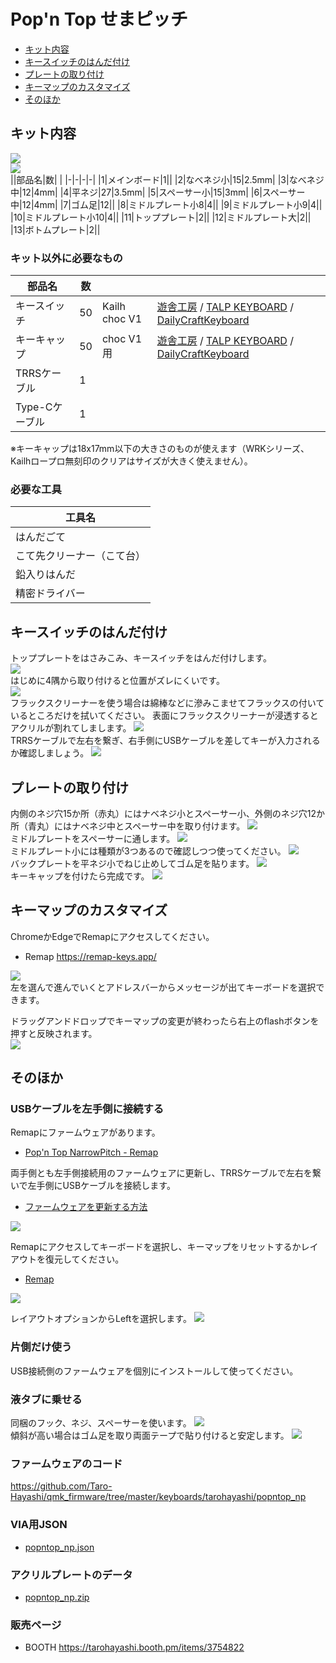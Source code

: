 # Pop'n Top せまピッチ
- [キット内容](#キット内容)
- [キースイッチのはんだ付け](#キースイッチのはんだ付け)
- [プレートの取り付け](#プレートの取り付け)
- [キーマップのカスタマイズ](#キーマップのカスタマイズ)
- [そのほか](#そのほか)

## キット内容
![](img/IMG_6826.jpg)  
![](img/IMG_6830.jpg)  
||部品名|数| |
|-|-|-|-|
|1|メインボード|1||
|2|なべネジ小|15|2.5mm|
|3|なべネジ中|12|4mm|
|4|平ネジ|27|3.5mm|
|5|スペーサー小|15|3mm|
|6|スペーサー中|12|4mm|
|7|ゴム足|12||
|8|ミドルプレート小8|4||
|9|ミドルプレート小9|4||
|10|ミドルプレート小10|4||
|11|トッププレート|2||
|12|ミドルプレート大|2||
|13|ボトムプレート|2||

### キット以外に必要なもの
|部品名|数|||
|-|-|-|-|
|キースイッチ|50|Kailh choc V1|[遊舎工房](https://shop.yushakobo.jp/products/pg1350) / [TALP KEYBOARD](https://talpkeyboard.net/?category_id=620de8df0020fc01abddc60e) / [DailyCraftKeyboard](https://shop.dailycraft.jp/collections/choc-switches)|
|キーキャップ|50|choc V1用|[遊舎工房](https://shop.yushakobo.jp/collections/keycaps/For-Choc-v1) / [TALP KEYBOARD](https://talpkeyboard.net/?category_id=623833f723c2aa4779e17298) / [DailyCraftKeyboard](https://shop.dailycraft.jp/collections/choc-keycaps)|
|TRRSケーブル|1|||
|Type-Cケーブル|1|||

※キーキャップは18x17mm以下の大きさのものが使えます（WRKシリーズ、Kailhロープロ無刻印のクリアはサイズが大きく使えません）。

### 必要な工具
|工具名|
|-|
|はんだごて|
|こて先クリーナー（こて台）|
|鉛入りはんだ|
|精密ドライバー|

## キースイッチのはんだ付け
トッププレートをはさみこみ、キースイッチをはんだ付けします。  
![](img/IMG_6367.jpg)  
はじめに4隅から取り付けると位置がズレにくいです。  
![](img/IMG_6964.jpg)  
フラックスクリーナーを使う場合は綿棒などに滲みこませてフラックスの付いているところだけを拭いてください。
表面にフラックスクリーナーが浸透するとアクリルが割れてしまします。
![](img/IMG_6556.jpg)  
TRRSケーブルで左右を繋ぎ、右手側にUSBケーブルを差してキーが入力されるか確認しましょう。
![](img/IMG_6399.jpg)  

## プレートの取り付け
内側のネジ穴15か所（赤丸）にはナベネジ小とスペーサー小、外側のネジ穴12か所（青丸）にはナベネジ中とスペーサー中を取り付けます。
![](img/IMG_6560.jpg)  
ミドルプレートをスペーサーに通します。
![](img/IMG_6567.jpg)  
ミドルプレート小には種類が3つあるので確認しつつ使ってください。
![](img/IMG_6835.jpg)  
バックプレートを平ネジ小でねじ止めしてゴム足を貼ります。
![](img/IMG_6713.jpg)  
キーキャップを付けたら完成です。
![](img/IMG_6576.jpg)  

## キーマップのカスタマイズ
ChromeかEdgeでRemapにアクセスしてください。  
- Remap https://remap-keys.app/


![](img/remap1.png)  
左を選んで進んでいくとアドレスバーからメッセージが出てキーボードを選択できます。  


ドラッグアンドドロップでキーマップの変更が終わったら右上のflashボタンを押すと反映されます。  
![](img/remap2.png)  


## そのほか

### USBケーブルを左手側に接続する
Remapにファームウェアがあります。
- [Pop'n Top NarrowPitch - Remap ](https://remap-keys.app/catalog/1fWEWCmfpZw3S95DBEu1/firmware)

両手側とも左手側接続用のファームウェアに更新し、TRRSケーブルで左右を繋いで左手側にUSBケーブルを接続します。
- [ファームウェアを更新する方法](firmware.md)

![](img/remap3.png)

Remapにアクセスしてキーボードを選択し、キーマップをリセットするかレイアウトを復元してください。
- [Remap](https://remap-keys.app/)

![](img/remap5.png)

レイアウトオプションからLeftを選択します。
![](img/remap4.png)

### 片側だけ使う
USB接続側のファームウェアを個別にインストールして使ってください。

### 液タブに乗せる
同梱のフック、ネジ、スペーサーを使います。
![](img/IMG_6571.jpg)  
傾斜が高い場合はゴム足を取り両面テープで貼り付けると安定します。
![](img/IMG_6573.jpg)  

### ファームウェアのコード
https://github.com/Taro-Hayashi/qmk_firmware/tree/master/keyboards/tarohayashi/popntop_np

### VIA用JSON
- [popntop_np.json](https://github.com/Taro-Hayashi/Pop-n-top-NarrowPitch/releases/download/0.16.7/popntop_np.json)

### アクリルプレートのデータ
- [popntop_np.zip](https://github.com/Taro-Hayashi/Pop-n-top-NarrowPitch/releases/download/0.16.7/popntop_np.zip)

### 販売ページ
- BOOTH https://tarohayashi.booth.pm/items/3754822
